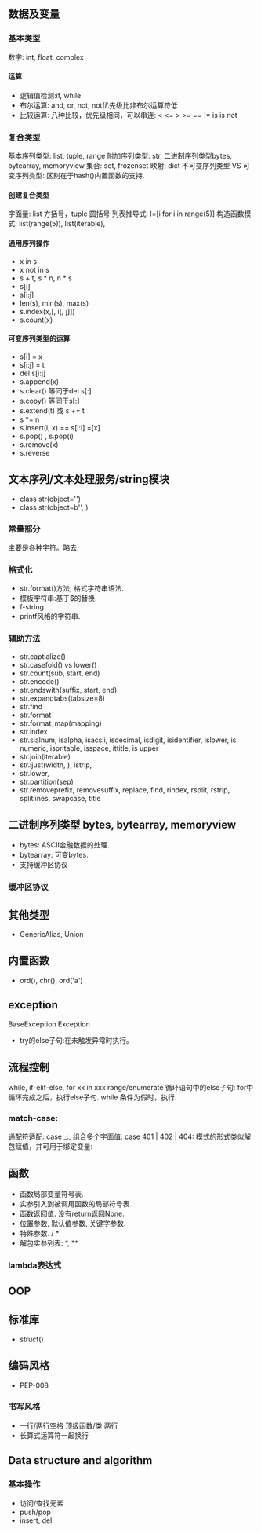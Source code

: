 ## 数据及变量
### 基本类型
数字: int, float, complex

#### 运算
- 逻辑值检测:if, while
- 布尔运算: and, or, not, not优先级比非布尔运算符低
- 比较运算: 八种比较，优先级相同，可以串连: < <= > >= == != is is not

### 复合类型
基本序列类型: list, tuple, range
附加序列类型: str, 二进制序列类型bytes, bytearray, memoryview
集合: set, frozenset
映射: dict
不可变序列类型 VS 可变序列类型: 区别在于hash()内置函数的支持.
#### 创建复合类型
字面量: list 方括号，tuple 圆括号
列表推导式: l=[i for i in range(5)]
构造函数模式: list(range(5)), list(iterable),

#### 通用序列操作
- x in s
- x not in s
- s + t, s * n, n * s
- s[i]
- s[i:j]
- len(s), min(s), max(s)
- s.index(x,[, i[, j]])
- s.count(x)

#### 可变序列类型的运算
- s[i] = x
- s[i:j] = t
- del s[i:j]
- s.append(x)
- s.clear() 等同于del s[:]
- s.copy() 等同于s[:]
- s.extend(t) 或 s += t
- s *= n
- s.insert(i, x) == s[i:i] =[x]
- s.pop() , s.pop(i)
- s.remove(x)
- s.reverse

## 文本序列/文本处理服务/string模块
- class str(object='')
- class str(object=b'', )
### 常量部分
主要是各种字符。略去.
### 格式化
- str.format()方法, 格式字符串语法.
- 模板字符串:基于$的替换.
- f-string
- printf风格的字符串.
### 辅助方法
- str.captialize()
- str.casefold() vs lower()
- str.count(sub, start, end)
- str.encode()
- str.endswith(suffix, start, end)
- str.expandtabs(tabsize=8)
- str.find
- str.format
- str.format_map(mapping)
- str.index 
- str.sialnum, isalpha, isacsii, isdecimal, isdigit, isidentifier, islower, is numeric, ispritable, isspace, ittitle, is upper
- str.join(iterable)
- str.ljust(width, ), lstrip, 
- str.lower, 
- str.partition(sep)
- str.removeprefix, removesuffix, replace, find, rindex, rsplit, rstrip, splitlines, swapcase, title

## 二进制序列类型 bytes, bytearray, memoryview
- bytes: ASCII金融数据的处理.
- bytearray: 可变bytes.
- 支持缓冲区协议

### 缓冲区协议

## 其他类型
- GenericAlias, Union

## 内置函数
- ord(), chr(), ord('a')
## exception
BaseException
Exception
- try的else子句:在未触发异常时执行。
## 流程控制
while, if-elif-else, 
for xx in xxx
range/enumerate
循环语句中的else子句: for中循环完成之后，执行else子句. while 条件为假时，执行.
### match-case:
通配符适配: case _:, 组合多个字面值: case 401 | 402 | 404:
模式的形式类似解包赋值，并可用于绑定变量:


## 函数
- 函数局部变量符号表.
- 实参引入到被调用函数的局部符号表.
- 函数返回值. 没有return返回None. 
- 位置参数, 默认值参数, 关键字参数.
- 特殊参数. / *
- 解包实参列表: *, **

### lambda表达式


## OOP

## 标准库
- struct()

## 编码风格
- PEP-008
### 书写风格
- 一行/两行空格 顶级函数/类 两行
- 长算式运算符一起换行


## Data structure and algorithm

### 基本操作
- 访问/查找元素
- push/pop
- insert, del